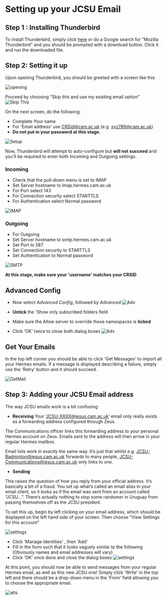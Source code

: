 # Setting up your JCSU Email

## Step 1 : Installing Thunderbird

To install Thunderbird, simply click [here](https://www.thunderbird.net/en-GB/) or do a Google search for "Mozilla Thunderbird" and you should be prompted with a download button. Click it and run the downloaded file.

## Step 2: Setting it up

Upon opening Thunderbird, you should be greeted with a screen like this

![opening](img/greeting.png)

Proceed by choosing "Skip this and use my existing email option"
![Skip This](img/video1.gif)

On the next screen, do the following:
  * Complete Your name
  * For 'Email address' use CRSid@cam.ac.uk (e.g. xyz789@cam.ac.uk)
  * **Do not put in your password at this stage.**
  
  
![Setup](img/video2-mailaccount.gif)



Now, Thunderbird will attempt to auto-configure but **will not succeed** and you'll be required to enter both Incoming and Outgoing settings.






### Incoming

* Check that the pull-down menu is set to IMAP
* Set Server hostname to imap.hermes.cam.ac.uk
* For Port select 143
* For Connection security select STARTTLS
* For Authentication select Normal password

![IMAP](img/video3-IMAP.gif)







### Outgoing

* For Outgoing
* Set Server hostname to smtp.hermes.cam.ac.uk
* Set Port to 587
* Set Connection security to STARTTLS
* Set Authentication to Normal password

![SMTP](img/video4-SMTP.gif)






**At this stage, make sure your 'username' matches your CRSID**




## Advanced Config
* Now select *Advanced Config*, followed by *Advanced*
![Adv](img/video5-adva.gif)




* **Untick** the 'Show only subscribed folders field
* Make sure the Allow server to override these namespaces is **ticked**
* Click 'OK' twice to close both dialog boxes
![Adv](img/video6-ticks.gif)


## Get Your Emails

In the top left corner you should be able to click 'Get Messages' to import all your Hermes emails. If a message is displayed describing a failure, simply use the 'Retry' button and it should succeed.

![GetMail](img/video7-getmail.gif)


## Step 3: Adding your JCSU Email address

The way JCSU emails work is a bit confusing

* **Receiving**
 Your ‘JCSU-XXXX@jesus.cam.ac.uk’ email only really exists as a forwarding address configured through Zeus.
 
The Communications officer links this forwarding address to your personal Hermes account on Zeus. Emails sent to the address will then arrive in your regular Hermes mailbox.

Email lists work in exactly the same way. It’s just that whilst e.g. JCSU-Badminton@jesus.cam.ac.uk forwards to many people, JCSU-Communications@jesus.cam.ac.uk only links to one.

* **Sending**

This raises the question of how you reply from your official address. It’s basically a bit of a fraud. You set up what’s called an email alias in your email client, so it looks as if the email was sent from an account called “JCSU…”. There’s actually nothing to stop some randomer in Uruguay from passing themselves off as the JCSU president.


To set this up, begin by left clicking on your email address, which should be displayed on the left hand side of your screen. Then choose "View Settings for this account"

![settings](img/video8-opensettings.gif)


* Click 'Manage Identities' , then 'Add'
* Fill in the form such that it looks vaguely similar to the following (Obviously names and email addresses will vary)
* Click 'OK' once done and close the dialog boxes
![settings](img/completedform.png)


  
At this point, you should now be able to send messages from your regular Hermes email, as well as this new JCSU one!
Simply click 'Write' in the top left and there should be a drop-down menu in the 'From' field allowing you to choose the appropriate email.

![alts](img/video10-alt)





